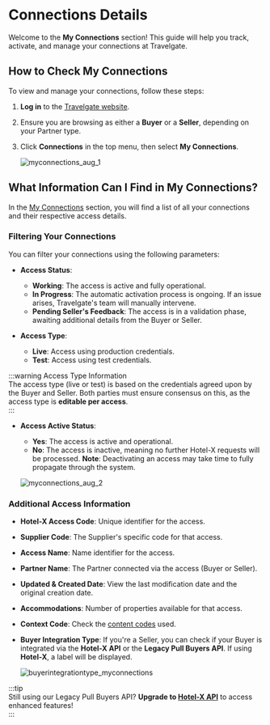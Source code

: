 ﻿---
sidebar_position: 2
---

# Connections Details

Welcome to the **My Connections** section! This guide will help you track, activate, and manage your connections at Travelgate.  

## How to Check My Connections  

To view and manage your connections, follow these steps:  

1. **Log in** to the [Travelgate website](https://www.travelgate.com/).  
2. Ensure you are browsing as either a **Buyer** or a **Seller**, depending on your Partner type.  
3. Click **Connections** in the top menu, then select **My Connections**.  

   ![myconnections_aug_1](https://storage.travelgate.com/kbase/myconnections_aug_1.jpg)  

## What Information Can I Find in My Connections?  

In the [My Connections](https://app.travelgate.com/connections/myconnections) section, you will find a list of all your connections and their respective access details.  

### **Filtering Your Connections**  
You can filter your connections using the following parameters:  

- **Access Status**:  
  - **Working**: The access is active and fully operational.  
  - **In Progress**: The automatic activation process is ongoing. If an issue arises, Travelgate's team will manually intervene.  
  - **Pending Seller's Feedback**: The access is in a validation phase, awaiting additional details from the Buyer or Seller.  

- **Access Type**:  
  - **Live**: Access using production credentials.  
  - **Test**: Access using test credentials.  

:::warning Access Type Information  
The access type (live or test) is based on the credentials agreed upon by the Buyer and Seller. Both parties must ensure consensus on this, as the access type is **editable per access**.  
:::  

- **Access Active Status**:  
  - **Yes**: The access is active and operational.  
  - **No**: The access is inactive, meaning no further Hotel-X requests will be processed. **Note**: Deactivating an access may take time to fully propagate through the system.  

   ![myconnections_aug_2](https://storage.travelgate.com/kbase/myconnections_aug_2.jpg)  

### **Additional Access Information**  
- **Hotel-X Access Code**: Unique identifier for the access.  
- **Supplier Code**: The Supplier's specific code for that access.  
- **Access Name**: Name identifier for the access.  
- **Partner Name**: The Partner connected via the access (Buyer or Seller).  
- **Updated & Created Date**: View the last modification date and the original creation date.  
- **Accommodations**: Number of properties available for that access.  
- **Context Code**: Check the [content codes](/kb/connectivity-products/for-buyers/hotel-x/hotel-x-credentials#context%EF%B8%8F) used.  
- **Buyer Integration Type**: If you're a Seller, you can check if your Buyer is integrated via the **Hotel-X API** or the **Legacy Pull Buyers API**. If using **Hotel-X**, a label will be displayed.  

   ![buyerintegrationtype_myconnections](https://storage.travelgate.com/kbase/buyerintegrationtype_myconnections.jpg)  

:::tip  
Still using our Legacy Pull Buyers API? **Upgrade to [Hotel-X API](/docs/apis/for-buyers/hotel-x-pull-buyers-api/quickstart)** to access enhanced features!  
:::  
